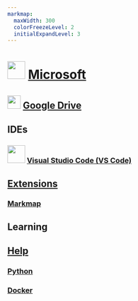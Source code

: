 ```yaml
---
markmap:
  maxWidth: 300
  colorFreezeLevel: 2
  initialExpandLevel: 3
---
```


# <img src='https://i.imgur.com/YeX1O1Q.png' style='height:40px;width:auto'> [Microsoft](https://www.microsoft.com/)

## <img src='https://i.imgur.com/ZNXS54N.png' style='height:30px;width:auto'> [Google Drive](https://drive.google.com/drive/folders/1uQy9D7MreYrBxzhrrn73w0HeP1zwzzTa?usp=sharing)

## IDEs

### <img src='https://i.imgur.com/SVEqnbl.png' style='height:40px;width:auto'> [Visual Studio Code (VS Code)](https://code.visualstudio.com/)

## [Extensions](https://marketplace.visualstudio.com/)

### [Markmap](https://marketplace.visualstudio.com/items?itemName=gera2ld.markmap-vscode)

## Learning

## [Help](https://code.visualstudio.com/docs)

### [Python](https://code.visualstudio.com/docs/python/python-quick-start)
### [Docker](https://code.visualstudio.com/docs/containers/overview)
